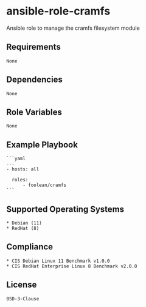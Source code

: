 # ansible-role-cramfs

Ansible role to manage the cramfs filesystem module


## Requirements

    None


## Dependencies

    None


## Role Variables

    None


## Example Playbook

    ```yaml
    ---
    - hosts: all

      roles:
          - foolean/cramfs
    ```


## Supported Operating Systems

    * Debian (11)
    * RedHat (8)


## Compliance

    * CIS Debian Linux 11 Benchmark v1.0.0
    * CIS RedHat Enterprise Linux 8 Benchmark v2.0.0


## License

    BSD-3-Clause
